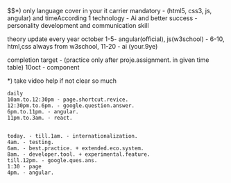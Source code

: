 $$*) only language cover in your it carrier mandatory - (html5, css3, js, angular) and timeAccording 1 technology - Ai and better success - personality development and communication skill

theory update every year october 1-5- angular(official), js(w3school) - 6-10,  html,css always from w3school, 11-20 - ai (your.9ye)

completion target - (practice only after proje.assignment. in given time table)
    10oct - component

*)  take video help if not clear so much
    
    daily
    10am.to.12:30pm - page.shortcut.revice.
    12:30pm.to.6pm. - google.question.answer.
    6pm.to.11pm. - angular.
    11pm.to.3am. - react.


    today. - till.1am. - internationalization.
    4am. - testing.
    6am. - best.practice. + extended.eco.system.
    8am. - developer.tool. + experimental.feature.
    till.12pm. - google.ques.ans.
    1:30 - page
    4pm. - angular.

